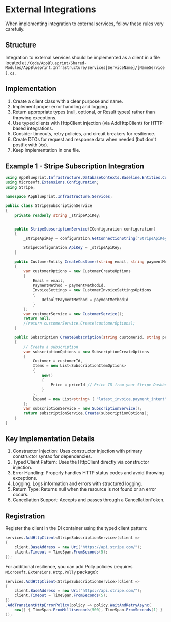 # External Integrations

When implementing integration to external services, follow these rules very carefully.

## Structure

Integration to external services should be implemented as a client in a file located at `/Code/AppBlueprint/Shared-Modules/AppBlueprint.Infrastructure/Services[ServiceName]/[NameService].cs`.

## Implementation

1. Create a client class with a clear purpose and name.
2. Implement proper error handling and logging.
3. Return appropriate types (null, optional, or Result types) rather than throwing exceptions.
4. Use typed clients with HttpClient injection (via AddHttpClient<T>) for HTTP-based integrations.
5. Consider timeouts, retry policies, and circuit breakers for resilience.
6. Create DTOs for request and response data when needed (but don't postfix with `Dto`).
7. Keep implementation in one file.

## Example 1 - Stripe Subscription Integration

```csharp
using AppBlueprint.Infrastructure.DatabaseContexts.Baseline.Entities.Customer;
using Microsoft.Extensions.Configuration;
using Stripe;

namespace AppBlueprint.Infrastructure.Services;

public class StripeSubscriptionService
{
    private readonly string _stripeApiKey;


    public StripeSubscriptionService(IConfiguration configuration)
    {
        _stripeApiKey = configuration.GetConnectionString("StripeApiKey");

        StripeConfiguration.ApiKey = _stripeApiKey;
    }

    public CustomerEntity CreateCustomer(string email, string paymentMethodId)
    {
        var customerOptions = new CustomerCreateOptions
        {
            Email = email,
            PaymentMethod = paymentMethodId,
            InvoiceSettings = new CustomerInvoiceSettingsOptions
            {
                DefaultPaymentMethod = paymentMethodId
            }
        };
        var customerService = new CustomerService();
        return null;
        //return customerService.Create(customerOptions);
    }

    public Subscription CreateSubscription(string customerId, string priceId)
    {
        // Create a subscription
        var subscriptionOptions = new SubscriptionCreateOptions
        {
            Customer = customerId,
            Items = new List<SubscriptionItemOptions>
            {
                new()
                {
                    Price = priceId // Price ID from your Stripe Dashboard
                }
            },
            Expand = new List<string> { "latest_invoice.payment_intent" }
        };
        var subscriptionService = new SubscriptionService();
        return subscriptionService.Create(subscriptionOptions);
    }
}

```

## Key Implementation Details

1. Constructor Injection: Uses constructor injection with primary constructor syntax for dependencies.
2. Typed Client Pattern: Uses the HttpClient directly via constructor injection.
3. Error Handling: Properly handles HTTP status codes and avoid throwing exceptions.
4. Logging: Logs information and errors with structured logging.
5. Return Type: Returns null when the resource is not found or an error occurs.
6. Cancellation Support: Accepts and passes through a CancellationToken.

## Registration

Register the client in the DI container using the typed client pattern:

```csharp
services.AddHttpClient<StripeSubscriptionService>(client =>
{
    client.BaseAddress = new Uri("https://api.stripe.com/");
    client.Timeout = TimeSpan.FromSeconds(5);
});
```

For additional resilience, you can add Polly policies (requires `Microsoft.Extensions.Http.Polly` package):

```csharp
services.AddHttpClient<StripeSubscriptionService>(client =>
{
    client.BaseAddress = new Uri("https://api.stripe.com/");
    client.Timeout = TimeSpan.FromSeconds(5);
})
.AddTransientHttpErrorPolicy(policy => policy.WaitAndRetryAsync(
    new[] { TimeSpan.FromMilliseconds(500), TimeSpan.FromSeconds(1) }
));
```